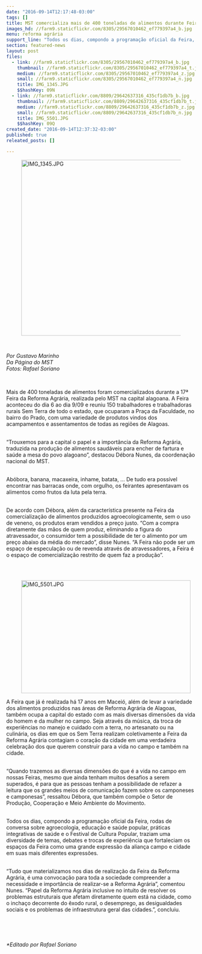 ```yaml
---
date: "2016-09-14T12:17:48-03:00"
tags: []
title: MST comercializa mais de 400 toneladas de alimentos durante Feira em Maceió
images_hd: //farm9.staticflickr.com/8305/29567010462_ef779397a4_b.jpg
menu: reforma agrária
support_line: "Todos os dias, compondo a programação oficial da Feira, rodas de conversa sobre agroecologia, educação e saúde popular, práticas integrativas de saúde e o Festival de Cultura Popular, traziam uma diversidade de atrações."
section: featured-news
layout: post
files:
  - link: //farm9.staticflickr.com/8305/29567010462_ef779397a4_b.jpg
    thumbnail: //farm9.staticflickr.com/8305/29567010462_ef779397a4_t.jpg
    medium: //farm9.staticflickr.com/8305/29567010462_ef779397a4_z.jpg
    small: //farm9.staticflickr.com/8305/29567010462_ef779397a4_n.jpg
    title: IMG_1345.JPG
    $$hashKey: 09N
  - link: //farm9.staticflickr.com/8809/29642637316_435cf1db7b_b.jpg
    thumbnail: //farm9.staticflickr.com/8809/29642637316_435cf1db7b_t.jpg
    medium: //farm9.staticflickr.com/8809/29642637316_435cf1db7b_z.jpg
    small: //farm9.staticflickr.com/8809/29642637316_435cf1db7b_n.jpg
    title: IMG_5501.JPG
    $$hashKey: 09Q
created_date: "2016-09-14T12:37:32-03:00"
published: true
releated_posts: []

---
```

<figure class="image"><img alt="IMG_1345.JPG" height="467" src="//farm9.staticflickr.com/8305/29567010462_ef779397a4_b.jpg" width="700" />
<figcaption></figcaption>
</figure>

<p>&nbsp;</p>

<p><em>Por Gustavo Marinho<br />
Da P&aacute;gina do MST<br />
Fotos: Rafael Soriano</em></p>

<p>&nbsp;</p>

<p>Mais de 400 toneladas de alimentos foram comercializados durante a 17&ordf; Feira da Reforma Agr&aacute;ria, realizada pelo MST na capital alagoana. A Feira aconteceu do dia 6 ao dia 9/09 e reuniu 150 trabalhadores e trabalhadoras rurais Sem Terra de todo o estado, que ocuparam a Pra&ccedil;a da Faculdade, no bairro do Prado, com uma variedade de produtos vindos dos acampamentos e assentamentos de todas as regi&otilde;es de Alagoas.</p>

<p><br />
&ldquo;Trouxemos para a capital o papel e a import&acirc;ncia da Reforma Agr&aacute;ria, traduzida na produ&ccedil;&atilde;o de alimentos saud&aacute;veis para encher de fartura e sa&uacute;de a mesa do povo alagoano&rdquo;, destacou D&eacute;bora Nunes, da coordena&ccedil;&atilde;o nacional do MST.</p>

<p><br />
Ab&oacute;bora, banana, macaxeira, inhame, batata, ... De tudo era poss&iacute;vel encontrar nas barracas onde, com orgulho, os feirantes apresentavam os alimentos como frutos da luta pela terra.</p>

<p><br />
De acordo com D&eacute;bora, al&eacute;m da caracter&iacute;stica presente na Feira da comercializa&ccedil;&atilde;o de alimentos produzidos agroecologicamente, sem o uso de veneno, os produtos eram vendidos a pre&ccedil;o justo. &ldquo;Com a compra diretamente das m&atilde;os de quem produz, eliminando a figura do atravessador, o consumidor tem a possibilidade de ter o alimento por um pre&ccedil;o abaixo da m&eacute;dia do mercado&rdquo;, disse Nunes. &ldquo;A Feira n&atilde;o pode ser um espa&ccedil;o de especula&ccedil;&atilde;o ou de revenda atrav&eacute;s de atravessadores, a Feira &eacute; o espa&ccedil;o de comercializa&ccedil;&atilde;o restrito de quem faz a produ&ccedil;&atilde;o&rdquo;.</p>

<p>&nbsp;</p>

<figure class="image" style="float:left"><img alt="IMG_5501.JPG" height="300" src="//farm9.staticflickr.com/8809/29642637316_435cf1db7b_b.jpg" width="450" />
<figcaption></figcaption>
</figure>

<p><br />
A Feira que j&aacute; &eacute; realizada h&aacute; 17 anos em Macei&oacute;, al&eacute;m de levar a variedade dos alimentos produzidos nas &aacute;reas de Reforma Agr&aacute;ria de Alagoas, tamb&eacute;m ocupa a capital do estado com as mais diversas dimens&otilde;es da vida do homem e da mulher no campo. Seja atrav&eacute;s da m&uacute;sica, da troca de experi&ecirc;ncias no manejo e cuidado com a terra, no artesanato ou na culin&aacute;ria, os dias em que os Sem Terra realizam coletivamente a Feira da Reforma Agr&aacute;ria contagiam o cora&ccedil;&atilde;o da cidade em uma verdadeira celebra&ccedil;&atilde;o dos que querem construir para a vida no campo e tamb&eacute;m na cidade.</p>

<p><br />
&ldquo;Quando trazemos as diversas dimens&otilde;es do que &eacute; a vida no campo em nossas Feiras, mesmo que ainda tenham muitos desafios a serem superados, &eacute; para que as pessoas tenham a possibilidade de refazer a leitura que os grandes meios de comunica&ccedil;&atilde;o fazem sobre os camponeses e camponesas&rdquo;, ressaltou D&eacute;bora, que tamb&eacute;m comp&otilde;e o Setor de Produ&ccedil;&atilde;o, Coopera&ccedil;&atilde;o e Meio Ambiente do Movimento.</p>

<p><br />
Todos os dias, compondo a programa&ccedil;&atilde;o oficial da Feira, rodas de conversa sobre agroecologia, educa&ccedil;&atilde;o e sa&uacute;de popular, pr&aacute;ticas integrativas de sa&uacute;de e o Festival de Cultura Popular, traziam uma diversidade de temas, debates e trocas de experi&ecirc;ncia que fortaleciam os espa&ccedil;os da Feira como uma grande express&atilde;o da alian&ccedil;a campo e cidade em suas mais diferentes express&otilde;es.</p>

<p><br />
&ldquo;Tudo que materializamos nos dias de realiza&ccedil;&atilde;o da Feira da Reforma Agr&aacute;ria, &eacute; uma convoca&ccedil;&atilde;o para toda a sociedade compreender a necessidade e import&acirc;ncia de realizar-se a Reforma Agr&aacute;ria&rdquo;, comentou Nunes. &ldquo;Papel da Reforma Agr&aacute;ria inclusive no intuito de resolver os problemas estruturais que afetam diretamente quem est&aacute; na cidade, como o incha&ccedil;o decorrente do &ecirc;xodo rural, o desemprego, as desigualdades sociais e os problemas de infraestrutura geral das cidades.&rdquo;, concluiu.</p>

<p>&nbsp;</p>

<p>&nbsp;</p>

<p><em>*Editado por Rafael Soriano</em></p>
